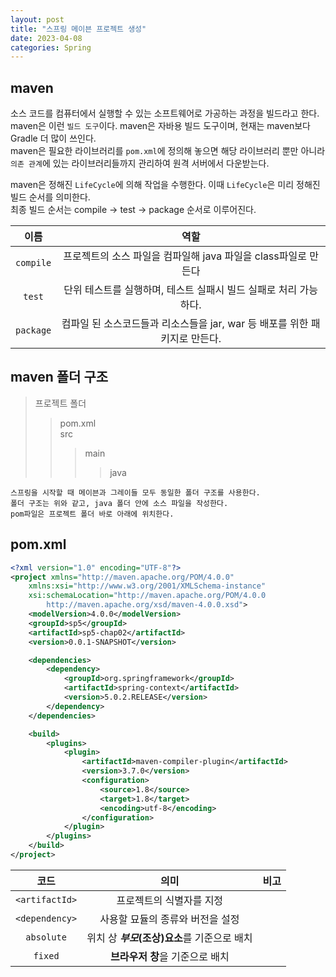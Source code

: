 ```yaml
---
layout: post
title: "스프링 메이븐 프로젝트 생성"
date: 2023-04-08
categories: Spring
---
```


## maven
소스 코드를 컴퓨터에서 실행할 수 있는 소프트웨어로 가공하는 과정을 빌드라고 한다. maven은 이런 `빌드 도구`이다.
maven은 자바용 빌드 도구이며, 현재는 maven보다 Gradle 더 많이 쓰인다.  
maven은 필요한 라이브러리를 `pom.xml`에 정의해 놓으면 해당 라이브러리 뿐만 아니라 `의존 관계`에 있는 라이브러리들까지 관리하여 원격 서버에서 다운받는다.

maven은 정해진 `LifeCycle`에 의해 작업을 수행한다. 이때 `LifeCycle`은 미리 정해진 빌드 순서를 의미한다.  
최종 빌드 순서는 compile -> test -> package 순서로 이루어진다.

이름 | 역할
:---:|:---:
`compile` | 프로젝트의 소스 파일을 컴파일해 java 파일을 class파일로 만든다
`test` | 단위 테스트를 실행하며, 테스트 실패시 빌드 실패로 처리 가능하다.
`package` | 컴파일 된 소스코드들과 리소스들을 jar, war 등 배포를 위한 패키지로 만든다.

## maven 폴더 구조
> 프로젝트 폴더
> > pom.xml  
> > src
> > > main
> > > > java
```
스프링을 시작할 때 메이븐과 그레이들 모두 동일한 폴더 구조를 사용한다.
폴더 구조는 위와 같고, java 폴더 안에 소스 파일을 작성한다.
pom파일은 프로젝트 폴더 바로 아래에 위치한다.
```

## pom.xml
```xml
<?xml version="1.0" encoding="UTF-8"?>
<project xmlns="http://maven.apache.org/POM/4.0.0"
	xmlns:xsi="http://www.w3.org/2001/XMLSchema-instance"
	xsi:schemaLocation="http://maven.apache.org/POM/4.0.0 
		http://maven.apache.org/xsd/maven-4.0.0.xsd">
	<modelVersion>4.0.0</modelVersion>
	<groupId>sp5</groupId>
	<artifactId>sp5-chap02</artifactId>
	<version>0.0.1-SNAPSHOT</version>

	<dependencies>
		<dependency>
			<groupId>org.springframework</groupId>
			<artifactId>spring-context</artifactId>
			<version>5.0.2.RELEASE</version>
		</dependency>
	</dependencies>

	<build>
		<plugins>
			<plugin>
				<artifactId>maven-compiler-plugin</artifactId>
				<version>3.7.0</version>
				<configuration>
					<source>1.8</source>
					<target>1.8</target>
					<encoding>utf-8</encoding>
				</configuration>
			</plugin>
		</plugins>
	</build>
</project>
```
코드 | 의미 | 비고
:---:|:---:|:---:
`<artifactId>` | 프로젝트의 식별자를 지정 | 
`<dependency>` | 사용할 묘듈의 종류와 버전을 설정 |
`absolute` | 위치 상 **_부모_(조상)요소**를 기준으로 배치 |
`fixed` | **브라우저 창**을 기준으로 배치 |